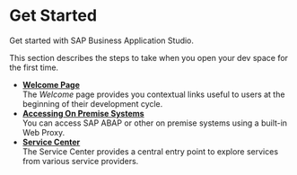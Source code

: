 <!-- loio826b58773d3249a5861b2106e41bf14c -->

# Get Started

Get started with SAP Business Application Studio.

This section describes the steps to take when you open your dev space for the first time.

-   **[Welcome Page](welcome-page-28f418e.md "The Welcome page provides you contextual links useful to users at
		the beginning of their development cycle. ")**  
The *Welcome* page provides you contextual links useful to users at the beginning of their development cycle.
-   **[Accessing On Premise Systems](accessing-on-premise-systems-e72930c.md "You can access SAP ABAP or other on premise systems using a built-in Web
		Proxy.")**  
You can access SAP ABAP or other on premise systems using a built-in Web Proxy.
-   **[Service Center](service-center-1e8ec75.md "The Service Center provides a central entry point to explore services from various
		service providers.")**  
The Service Center provides a central entry point to explore services from various service providers.

